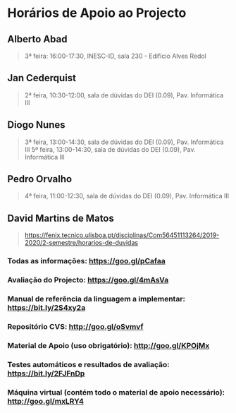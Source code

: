 # Horários de Apoio ao Projecto
## Alberto Abad
> 3ª feira: 16:00-17:30, INESC-ID, sala 230 - Edifício Alves Redol
## Jan Cederquist
> 2ª feira, 10:30-12:00, sala de dúvidas do DEI (0.09), Pav. Informática III
## Diogo Nunes
> 3ª feira, 13:00-14:30, sala de dúvidas do DEI (0.09), Pav. Informática III
> 5ª feira, 13:00-14:30, sala de dúvidas do DEI (0.09), Pav. Informática III
## Pedro Orvalho
> 4ª feira, 11:00-12:30, sala de dúvidas do DEI (0.09), Pav. Informática III
## David Martins de Matos
> https://fenix.tecnico.ulisboa.pt/disciplinas/Com56451113264/2019-2020/2-semestre/horarios-de-duvidas

### Todas as informações: https://goo.gl/pCafaa
### Avaliação do Projecto: https://goo.gl/4mAsVa
### Manual de referência da linguagem a implementar: https://bit.ly/2S4xy2a
### Repositório CVS: http://goo.gl/oSvmvf
### Material de Apoio (uso obrigatório): http://goo.gl/KPOjMx
### Testes automáticos e resultados de avaliação: https://bit.ly/2FJFnDp
### Máquina virtual (contém todo o material de apoio necessário): http://goo.gl/mxLRY4